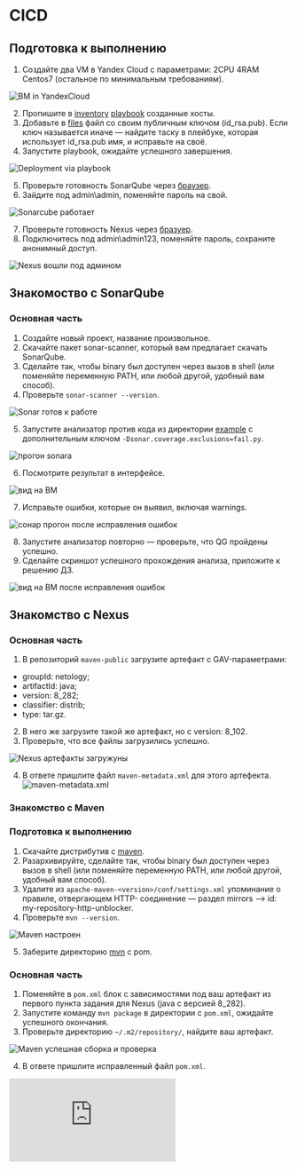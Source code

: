 # CICD

## Подготовка к выполнению

1. Создайте два VM в Yandex Cloud с параметрами: 2CPU 4RAM Centos7 (остальное по минимальным требованиям).

![BM in YandexCloud](https://user-images.githubusercontent.com/109212419/225990785-0b0cba2b-2e35-4c05-9aa8-b629484d0195.jpg)

2. Пропишите в [inventory](./infrastructure/inventory/cicd/hosts.yml) [playbook](./infrastructure/site.yml) созданные хосты.
3. Добавьте в [files](./infrastructure/files/) файл со своим публичным ключом (id_rsa.pub). Если ключ называется иначе — найдите таску в плейбуке, которая использует id_rsa.pub имя, и исправьте на своё.
4. Запустите playbook, ожидайте успешного завершения.

![Deployment via playbook](https://user-images.githubusercontent.com/109212419/225990868-73b72d6d-3a88-4b3e-87a0-b2078c296884.jpg)

5. Проверьте готовность SonarQube через [браузер](http://localhost:9000).
6. Зайдите под admin\admin, поменяйте пароль на свой.

![Sonarcube работает](https://user-images.githubusercontent.com/109212419/225991241-78ff05fb-8e8d-4a58-ac45-8dbff26a507f.jpg)

7. Проверьте готовность Nexus через [бразуер](http://localhost:8081).
8. Подключитесь под admin\admin123, поменяйте пароль, сохраните анонимный доступ.

![Nexus вошли под админом](https://user-images.githubusercontent.com/109212419/225991304-6b8371b2-626a-4ada-b289-961dcd329f0d.jpg)

## Знакомоство с SonarQube

### Основная часть

1. Создайте новый проект, название произвольное.
2. Скачайте пакет sonar-scanner, который вам предлагает скачать SonarQube.
3. Сделайте так, чтобы binary был доступен через вызов в shell (или поменяйте переменную PATH, или любой другой, удобный вам способ).
4. Проверьте `sonar-scanner --version`.

![Sonar готов к работе](https://user-images.githubusercontent.com/109212419/225991582-f882f912-df7d-4365-9d6b-5935ff395e90.jpg)

5. Запустите анализатор против кода из директории [example](./example) с дополнительным ключом `-Dsonar.coverage.exclusions=fail.py`.

![прогон sonara](https://user-images.githubusercontent.com/109212419/225991636-a180f7c5-b681-4ba1-bd1e-7942d7fb748d.jpg)

6. Посмотрите результат в интерфейсе.

![вид на ВМ](https://user-images.githubusercontent.com/109212419/225991658-8344ad22-eb08-4fd5-bb13-77e0e05b110a.jpg)

7. Исправьте ошибки, которые он выявил, включая warnings.

![сонар прогон после исправления ошибок](https://user-images.githubusercontent.com/109212419/225991740-1af3251e-7841-47c5-be71-a2231fa3585b.jpg)

8. Запустите анализатор повторно — проверьте, что QG пройдены успешно.
9. Сделайте скриншот успешного прохождения анализа, приложите к решению ДЗ.

![вид на ВМ после исправления ошибок](https://user-images.githubusercontent.com/109212419/225991793-d1b86356-dccf-4d83-a0a6-cff2ffd926dc.jpg)

## Знакомство с Nexus

### Основная часть

1. В репозиторий `maven-public` загрузите артефакт с GAV-параметрами:

 *    groupId: netology;
 *    artifactId: java;
 *    version: 8_282;
 *    classifier: distrib;
 *    type: tar.gz.
   
2. В него же загрузите такой же артефакт, но с version: 8_102.
3. Проверьте, что все файлы загрузились успешно.

![Nexus артефакты загружуны](https://user-images.githubusercontent.com/109212419/225992744-cfd28ad1-4fae-47c1-8608-ccff1df55a2d.jpg)

4. В ответе пришлите файл `maven-metadata.xml` для этого артефекта.
![maven-metadata.xml]()

### Знакомство с Maven

### Подготовка к выполнению

1. Скачайте дистрибутив с [maven](https://maven.apache.org/download.cgi).
2. Разархивируйте, сделайте так, чтобы binary был доступен через вызов в shell (или поменяйте переменную PATH, или любой другой, удобный вам способ).
3. Удалите из `apache-maven-<version>/conf/settings.xml` упоминание о правиле, отвергающем HTTP- соединение — раздел mirrors —> id: my-repository-http-unblocker.
4. Проверьте `mvn --version`.

![Maven настроен](https://user-images.githubusercontent.com/109212419/225992946-b7d8401e-c548-4a53-901c-6ce25b2888b5.jpg)

5. Заберите директорию [mvn](./mvn) с pom.

### Основная часть

1. Поменяйте в `pom.xml` блок с зависимостями под ваш артефакт из первого пункта задания для Nexus (java с версией 8_282).
2. Запустите команду `mvn package` в директории с `pom.xml`, ожидайте успешного окончания.
3. Проверьте директорию `~/.m2/repository/`, найдите ваш артефакт.

![Maven успешная сборка и проверка](https://user-images.githubusercontent.com/109212419/225993069-60290524-8759-44ae-9f81-c52d246837e4.jpg)

4. В ответе пришлите исправленный файл `pom.xml`.

![pom.xml](https://github.com/ALEMOLOKOV/9.3_CICD_Aleksandr_Molokov/blob/main/pom.xml)
